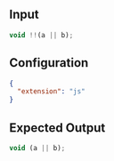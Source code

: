 
## Input
```javascript input
void !!(a || b);
```

## Configuration
```json configuration
{
  "extension": "js"
}
```

## Expected Output
```javascript expected output
void (a || b);
```
